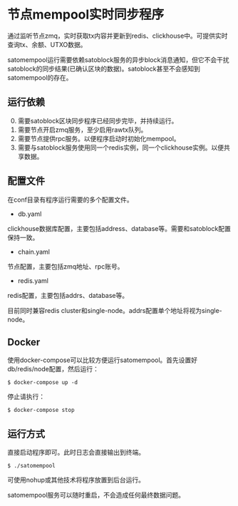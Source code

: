 
# 节点mempool实时同步程序

通过监听节点zmq，实时获取tx内容并更新到redis、clickhouse中。可提供实时查询tx、余额、UTXO数据。

satomempool运行需要依赖satoblock服务的异步block消息通知，但它不会干扰satoblock的同步结果(已确认区块的数据)。satoblock甚至不会感知到satomempool的存在。

## 运行依赖

0. 需要satoblock区块同步程序已经同步完毕，并持续运行。
1. 需要节点开启zmq服务，至少启用rawtx队列。
2. 需要节点提供rpc服务。以便程序启动时初始化mempool。
3. 需要与satoblock服务使用同一个redis实例，同一个clickhouse实例。以便共享数据。


## 配置文件

在conf目录有程序运行需要的多个配置文件。

* db.yaml

clickhouse数据库配置，主要包括address、database等。需要和satoblock配置保持一致。

* chain.yaml

节点配置，主要包括zmq地址、rpc账号。

* redis.yaml

redis配置，主要包括addrs、database等。

目前同时兼容redis cluster和single-node。addrs配置单个地址将视为single-node。

## Docker

使用docker-compose可以比较方便运行satomempool。首先设置好db/redis/node配置，然后运行：

	$ docker-compose up -d

停止请执行：

	$ docker-compose stop

## 运行方式

直接启动程序即可。此时日志会直接输出到终端。

    $ ./satomempool

可使用nohup或其他技术将程序放置到后台运行。

satomempool服务可以随时重启，不会造成任何最终数据问题。

